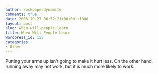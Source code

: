 ```yaml
---
author: rockpaperdynamite
comments: true
date: 2006-10-27 06:52:21+00:00 +1000
layout: post
slug: when-will-people-learn
title: When Will People Learn
wordpress_id: 155
categories:
- Other
---
```


Putting your arms up isn't going to make it hurt less. On the other hand, running away may not work, but it is much more likely to work.
